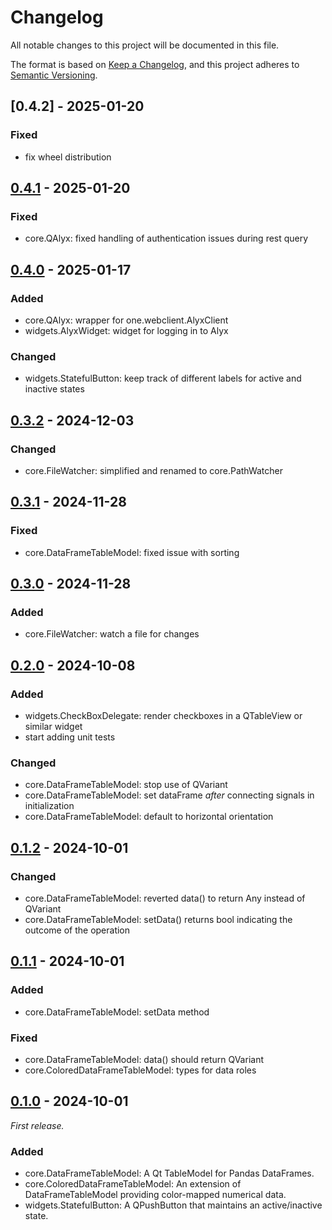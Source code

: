 Changelog
=========

All notable changes to this project will be documented in this file.

The format is based on [Keep a Changelog](https://keepachangelog.com/en/1.1.0/),
and this project adheres to [Semantic Versioning](https://semver.org/spec/v2.0.0.html).

## [0.4.2] - 2025-01-20

### Fixed
- fix wheel distribution

## [0.4.1] - 2025-01-20

### Fixed
- core.QAlyx: fixed handling of authentication issues during rest query

## [0.4.0] - 2025-01-17

### Added

- core.QAlyx: wrapper for one.webclient.AlyxClient
- widgets.AlyxWidget: widget for logging in to Alyx

### Changed

- widgets.StatefulButton: keep track of different labels for active and 
  inactive states

## [0.3.2] - 2024-12-03

### Changed

- core.FileWatcher: simplified and renamed to core.PathWatcher

## [0.3.1] - 2024-11-28

### Fixed

- core.DataFrameTableModel: fixed issue with sorting

## [0.3.0] - 2024-11-28

### Added

- core.FileWatcher: watch a file for changes

## [0.2.0] - 2024-10-08

### Added

- widgets.CheckBoxDelegate: render checkboxes in a QTableView or similar widget
- start adding unit tests

### Changed

- core.DataFrameTableModel: stop use of QVariant
- core.DataFrameTableModel: set dataFrame _after_ connecting signals in 
  initialization
- core.DataFrameTableModel: default to horizontal orientation

## [0.1.2] - 2024-10-01

### Changed

- core.DataFrameTableModel: reverted data() to return Any instead of QVariant
- core.DataFrameTableModel: setData() returns bool indicating the outcome of 
  the operation

## [0.1.1] - 2024-10-01

### Added

- core.DataFrameTableModel: setData method

### Fixed

- core.DataFrameTableModel: data() should return QVariant
- core.ColoredDataFrameTableModel: types for data roles


## [0.1.0] - 2024-10-01

_First release._

### Added

- core.DataFrameTableModel: A Qt TableModel for Pandas DataFrames.
- core.ColoredDataFrameTableModel: An extension of DataFrameTableModel 
  providing color-mapped numerical data.
- widgets.StatefulButton: A QPushButton that maintains an active/inactive state.

[0.4.1]: https://github.com/int-brain-lab/iblqt/releases/tag/v0.4.1
[0.4.0]: https://github.com/int-brain-lab/iblqt/releases/tag/v0.4.0
[0.3.2]: https://github.com/int-brain-lab/iblqt/releases/tag/v0.3.2
[0.3.1]: https://github.com/int-brain-lab/iblqt/releases/tag/v0.3.1
[0.3.0]: https://github.com/int-brain-lab/iblqt/releases/tag/v0.3.0
[0.2.0]: https://github.com/int-brain-lab/iblqt/releases/tag/v0.2.0
[0.1.2]: https://github.com/int-brain-lab/iblqt/releases/tag/v0.1.2
[0.1.1]: https://github.com/int-brain-lab/iblqt/releases/tag/v0.1.1
[0.1.0]: https://github.com/int-brain-lab/iblqt/releases/tag/v0.1.0
